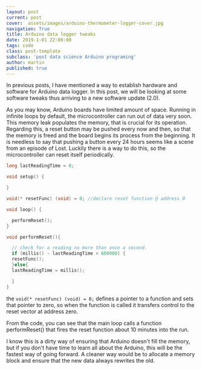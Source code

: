 ```yaml
---
layout: post
current: post
cover:  assets/images/arduino-thermometer-logger-cover.jpg
navigation: True
title: Arduino data logger tweaks
date: 2019-1-01 22:00:00
tags: code
class: post-template
subclass: 'post data science Arduino programing'
author: martin
published: true
---
```


In previous posts, I have mentioned a way to establish hardware and software for Arduino data logger. In this post, we will be looking at some software tweaks thus arriving to a new software update (2.0).

As you may know, Arduino boards have limited amount of space. Running in infinite loops by default, the microcontroller can run out of data very soon. This memory leak populates the memory, that is crucial for its operation. Regarding this, a reset button may be pushed every now and then, so that the memory is freed and the board begins its process from the beginning. It is needless to say that pushing a button every 24 hours seems like a scene from an episode of Lost. Luckily there is a way to do this, so the microcontroller can reset itself periodically.

``` C
long lastReadingTime = 0;

void setup() {

}

void(* resetFunc) (void) = 0; //declare reset function @ address 0

void loop() {

  performReset();
}

void performReset(){

  // check for a reading no more than once a second.
  if (millis() - lastReadingTime > 600000) {
  resetFunc();
  }else{
  lastReadingTime = millis();

  }
}
```

the `void(* resetFunc) (void) = 0;` defines a pointer to a function and sets that pointer to zero, so when the function is called it transfers control to the reset vector at address zero.

From the code, you can see that the main loop calls a function performReset() that fires the reset function about 10 minutes into the run.

I know this is a dirty way of ensuring that Arduino doesn't fill the memory, but if you don't have time to learn all about the Arduino, this will be the fastest way of going forward.
A cleaner way would be to allocate a memory block and ensure that the new data always rewrites the old.
